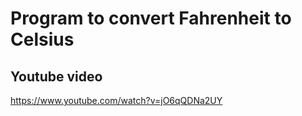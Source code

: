 # Program to convert Fahrenheit to Celsius

## Youtube video

https://www.youtube.com/watch?v=jO6qQDNa2UY
